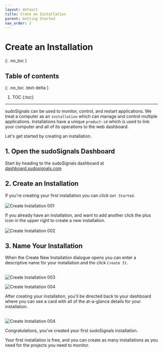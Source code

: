 ```yaml
---
layout: default
title: Crate an Installation
parent: Getting Started
nav_order: 3
---
```

# Create an Installation
{: .no_toc }

## Table of contents
{: .no_toc .text-delta }

1. TOC
{:toc}
---

sudoSignals can be used to monitor, control, and restart applications. We treat a computer as an `installation` which can manage and control multiple applications. Installations have a unique `product-id` which is used to link your computer and all of its operations to the web dashboard. 

Let's get started by creating an installation. 

## 1. Open the sudoSignals Dashboard

Start by heading to the sudoSignals dashboard at [dashboard.sudosignals.com](https://dashboard.sudosignals.com/)

## 2. Create an Installation

If you're creating your first installation you can click `Get Started`. 
<br>
<br>
![Create Installation 001](../../../assets/images/create-installation/create-installation-001.png)

If you already have an installation, and want to add another click the plus icon in the upper right to create a new installation.
<br>
<br>
![Create Installation 002](../../../assets/images/create-installation/create-installation-002.png)

## 3. Name Your Installation

When the Create New Installation dialogue opens you can enter a descriptive name for your installation and the click `Create It`.
<br>
<br>

![Create Installation 003](../../../assets/images/create-installation/create-installation-003.png)

![Create Installation 004](../../../assets/images/create-installation/create-installation-004.png)

After creating your installation, you'll be directed back to your dashboard where you can see a card with all of the at-a-glance details for your installation.
<br>
<br>

![Create Installation 004](../../../assets/images/create-installation/create-installation-005.png)

Congratulations, you've created your first sudoSignals installation.  

Your first installation is free, and you can create as many installations as you need for the projects you need to monitor.